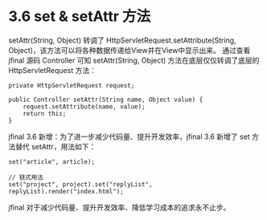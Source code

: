 # 3.6 set & setAttr 方法
setAttr(String, Object) 转调了 HttpServletRequest.setAttribute(String, Object)，该方法可以将各种数据传递给View并在View中显示出来。
通过查看 jfinal 源码 Controller 可知 setAttr(String, Object) 方法在底层仅仅转调了底层的 HttpServletRequest 方法：
```
private HttpServletRequest request;
 
public Controller setAttr(String name, Object value) {
    request.setAttribute(name, value);
    return this;
}
```

jfinal 3.6 新增：为了进一步减少代码量、提升开发效率，jfinal 3.6 新增了 set 方法替代 setAttr，用法如下：
```
set("article", article);
 
// 链式用法
set("project", project).set("replyList", replyList).render("index.html");
```
jfinal 对于减少代码量、提升开发效率、降低学习成本的追求永不止步。